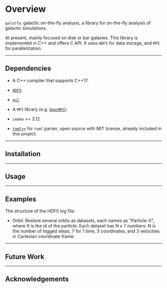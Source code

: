 # Overview

`galotfa`: galactic on-the-fly analysis, a library for on-the-fly analysis of
galactic simulations.

At present, mainly focused on disk or bar galaxies. This library is implemented
in C++ and offers C API. It uses `HDF5` for data storage, and `MPI` for parallelization.

---

## Dependencies

- A C++ compiler that supports C++17.
- [`HDF5`](https://www.hdfgroup.org/solutions/hdf5/)
- [`gsl`](https://www.gnu.org/software/gsl/)
- A `MPI` library (e.g. [`OpenMPI`](https://www.open-mpi.org/)).
- `cmake` >= 3.12

- [`toml++`](https://marzer.github.io/tomlplusplus/#mainpage-example) for `toml`
  parser, open source with MIT license, already included in this project.

---

## Installation

---

## Usage

---

## Examples

The structure of the HDF5 log file:

- Orbit:
  Restore several orbits as datasets, each names as "Particle-X", where X is the id of the particle.
  Each dataset has N x 7 numbers: N is the number of logged steps, 7 for 1 time, 3 coordinates, and
  3 velocities in Cartesian coordinate frame.

---

## Future Work

---

## Acknowledgements
